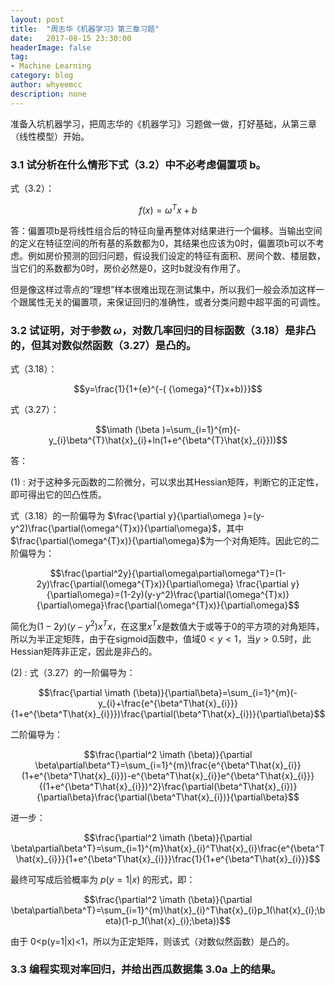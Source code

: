 ```yaml
---
layout: post
title:  "周志华《机器学习》第三章习题"
date:   2017-08-15 23:30:00
headerImage: false
tag:
- Machine Learning
category: blog
author: whyeemcc
description: none
---
```


准备入坑机器学习，把周志华的《机器学习》习题做一做，打好基础，从第三章（线性模型）开始。

### 3.1 试分析在什么情形下式（3.2）中不必考虑偏置项 b。

式（3.2）：

$$f\left( x \right)= \omega^T x+ b$$

答：偏置项b是将线性组合后的特征向量再整体对结果进行一个偏移。当输出空间的定义在特征空间的所有基的系数都为0，其结果也应该为0时，偏置项b可以不考虑。例如房价预测的回归问题，假设我们设定的特征有面积、房间个数、楼层数，当它们的系数都为0时，房价必然是0，这时b就没有作用了。

但是像这样过零点的“理想”样本很难出现在测试集中，所以我们一般会添加这样一个跟属性无关的偏置项，来保证回归的准确性，或者分类问题中超平面的可调性。

### 3.2 试证明，对于参数 $\omega$，对数几率回归的目标函数（3.18）是非凸的，但其对数似然函数（3.27）是凸的。

式（3.18）：

$$y=\frac{1}{1+{e}^{-( {\omega}^{T}x+b)}}$$

式（3.27）：

$$\imath (\beta )=\sum_{i=1}^{m}(-y_{i}\beta^{T}\hat{x}_{i}+ln(1+e^{\beta^{T}\hat{x}_{i}}))$$

答： 

(1) : 对于这种多元函数的二阶微分，可以求出其Hessian矩阵，判断它的正定性，即可得出它的凹凸性质。

式（3.18）的一阶偏导为 $\frac{\partial y}{\partial\omega }=(y-y^2)\frac{\partial(\omega^{T}x)}{\partial\omega}$，其中$\frac{\partial(\omega^{T}x)}{\partial\omega}$为一个对角矩阵。因此它的二阶偏导为：

$$\frac{\partial^2y}{\partial\omega\partial\omega^T}=(1-2y)\frac{\partial(\omega^{T}x)}{\partial\omega} \frac{\partial y}{\partial\omega}=(1-2y)(y-y^2)\frac{\partial(\omega^{T}x)}{\partial\omega}\frac{\partial(\omega^{T}x)}{\partial\omega}$$

简化为$(1-2y)(y-y^2)x^Tx$，在这里$x^Tx$是数值大于或等于0的平方项的对角矩阵，所以为半正定矩阵，由于在sigmoid函数中，值域$0<y<1$，当$y>0.5$时，此Hessian矩阵非正定，因此是非凸的。

(2) : 式（3.27）的一阶偏导为：

$$\frac{\partial \imath (\beta)}{\partial\beta}=\sum_{i=1}^{m}(-y_{i}+\frac{e^{\beta^T\hat{x}_{i}}}{1+e^{\beta^T\hat{x}_{i}}})\frac{\partial(\beta^T\hat{x}_{i})}{\partial\beta}$$

二阶偏导为：

$$\frac{\partial^2 \imath (\beta)}{\partial \beta\partial\beta^T}=\sum_{i=1}^{m}\frac{e^{\beta^T\hat{x}_{i}}(1+e^{\beta^T\hat{x}_{i}})-e^{\beta^T\hat{x}_{i}}e^{\beta^T\hat{x}_{i}}}{(1+e^{\beta^T\hat{x}_{i}})^2}\frac{\partial(\beta^T\hat{x}_{i})}{\partial\beta}\frac{\partial(\beta^T\hat{x}_{i})}{\partial\beta}$$

进一步：

$$\frac{\partial^2 \imath (\beta)}{\partial \beta\partial\beta^T}=\sum_{i=1}^{m}\hat{x}_{i}^T\hat{x}_{i}\frac{e^{\beta^T\hat{x}_{i}}}{1+e^{\beta^T\hat{x}_{i}}}\frac{1}{1+e^{\beta^T\hat{x}_{i}}}$$

最终可写成后验概率为 $p(y=1|x)$ 的形式，即：

$$\frac{\partial^2 \imath (\beta)}{\partial \beta\partial\beta^T}=\sum_{i=1}^{m}\hat{x}_{i}^T\hat{x}_{i}p_1(\hat{x}_{i};\beta)(1-p_1(\hat{x}_{i};\beta))$$

由于 0<p(y=1|x)<1，所以为正定矩阵，则该式（对数似然函数）是凸的。


### 3.3 编程实现对率回归，并给出西瓜数据集 3.0a 上的结果。
